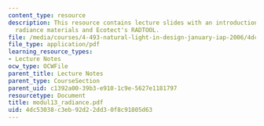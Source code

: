 ```yaml
---
content_type: resource
description: This resource contains lecture slides with an introduction to advanced
  radiance materials and Ecotect's RADTOOL.
file: /media/courses/4-493-natural-light-in-design-january-iap-2006/4dc53038c3eb92d22dd30f8c91805d63_modul13_radiance.pdf
file_type: application/pdf
learning_resource_types:
- Lecture Notes
ocw_type: OCWFile
parent_title: Lecture Notes
parent_type: CourseSection
parent_uid: c1392a00-39b3-e910-1c9e-5627e1181797
resourcetype: Document
title: modul13_radiance.pdf
uid: 4dc53038-c3eb-92d2-2dd3-0f8c91805d63
---
```

